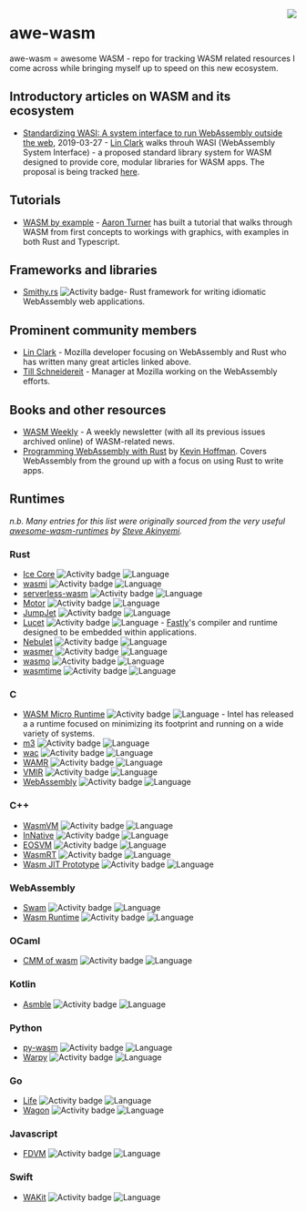 [<img src="https://github.com/jghoman/awe-wasm/raw/master/wasm-logo.png" align="right">](https://webassembly.org/)
# awe-wasm
awe-wasm = awesome WASM - repo for tracking WASM related resources I come across while bringing myself up to speed on this new ecosystem.

## Introductory articles on WASM and its ecosystem
* [Standardizing WASI: A system interface to run WebAssembly outside the web](https://hacks.mozilla.org/2019/03/standardizing-wasi-a-webassembly-system-interface/), 2019-03-27 - [Lin Clark](https://twitter.com/linclark) walks throuh WASI (WebAssembly System Interface) - a proposed standard library system for WASM designed to provide core, modular libraries for WASM apps.  The proposal is being tracked [here](https://wasi.dev/).

## Tutorials
* [WASM by example](https://wasmbyexample.dev/) - [Aaron Turner](https://aaronthedev.com/) has built a tutorial that walks through WASM from first concepts to workings with graphics, with examples in both Rust and Typescript.

## Frameworks and libraries
* [Smithy.rs](https://www.smithy.rs/) ![Activity badge](https://img.shields.io/github/commit-activity/m/rbalicki2/smithy)- Rust framework for writing idiomatic WebAssembly web applications.

## Prominent community members
* [Lin Clark](https://twitter.com/linclark) - Mozilla developer focusing on WebAssembly and Rust who has written many great articles linked above.
* [Till Schneidereit](https://twitter.com/tschneidereit) - Manager at Mozilla working on the WebAssembly efforts.

## Books and other resources
* [WASM Weekly](https://wasmweekly.news/) - A weekly newsletter (with all its previous issues archived online) of WASM-related news.
* [Programming WebAssembly with Rust](https://pragprog.com/book/khrust/programming-webassembly-with-rust) by [Kevin Hoffman](https://twitter.com/KevinHoffman).  Covers WebAssembly from the ground up with a focus on using Rust to write apps.

## Runtimes
*n.b. Many entries for this list were originally sourced from the very useful [awesome-wasm-runtimes](https://github.com/appcypher/awesome-wasm-runtimes) by [Steve Akinyemi](https://twitter.com/theappcypher).*
### **Rust**
* [Ice Core](https://github.com/losfair/IceCore) ![Activity badge](https://img.shields.io/github/commit-activity/m/losfair/IceCore) ![Language](https://img.shields.io/github/languages/top/losfair/IceCore)
* [wasmi](https://github.com/paritytech/wasmi) ![Activity badge](https://img.shields.io/github/commit-activity/m/paritytech/wasmi) ![Language](https://img.shields.io/github/languages/top/paritytech/wasmi)
* [serverless-wasm](https://github.com/Geal/serverless-wasm) ![Activity badge](https://img.shields.io/github/commit-activity/m/Geal/serverless-wasm) ![Language](https://img.shields.io/github/languages/top/Geal/serverless-wasm)
* [Motor](https://github.com/penberg/motor) ![Activity badge](https://img.shields.io/github/commit-activity/m/penberg/motor) ![Language](https://img.shields.io/github/languages/top/penberg/motor)
* [JumpJet](https://github.com/jawm/jumpjet) ![Activity badge](https://img.shields.io/github/commit-activity/m/jawm/jumpjet) ![Language](https://img.shields.io/github/languages/top/jawm/jumpjet)
* [Lucet](https://github.com/fastly/lucet)  ![Activity badge](https://img.shields.io/github/commit-activity/m/fastly/lucet) ![Language](https://img.shields.io/github/languages/top/fastly/lucet) - [Fastly](https://www.fastly.com/)'s compiler and runtime designed to be embedded within applications.
* [Nebulet](https://github.com/nebulet/nebulet) ![Activity badge](https://img.shields.io/github/commit-activity/m/nebulet/nebulet) ![Language](https://img.shields.io/github/languages/top/nebulet/nebulet)
* [wasmer](https://github.com/wasmerio/wasmer) ![Activity badge](https://img.shields.io/github/commit-activity/m/wasmerio/wasmer) ![Language](https://img.shields.io/github/languages/top/wasmerio/wasmer)
* [wasmo](https://github.com/appcypher/wasmo) ![Activity badge](https://img.shields.io/github/commit-activity/m/appcypher/wasmo) ![Language](https://img.shields.io/github/languages/top/appcypher/wasmo)
* [wasmtime](https://github.com/CraneStation/wasmtime) ![Activity badge](https://img.shields.io/github/commit-activity/m/CraneStation/wasmtime) ![Language](https://img.shields.io/github/languages/top/CraneStation/wasmtime)
### **C**
* [WASM Micro Runtime](https://github.com/intel/wasm-micro-runtime) ![Activity badge](https://img.shields.io/github/commit-activity/m/intel/wasm-micro-runtime) ![Language](https://img.shields.io/github/languages/top/intel/wasm-micro-runtime) - Intel has released a a runtime focused on minimizing its footprint and running on a wide variety of systems.
* [m3](https://github.com/soundandform/m3) ![Activity badge](https://img.shields.io/github/commit-activity/m/soundandform/m3) ![Language](https://img.shields.io/github/languages/top/soundandform/m3)
* [wac](https://github.com/kanaka/wac) ![Activity badge](https://img.shields.io/github/commit-activity/m/kanaka/wac) ![Language](https://img.shields.io/github/languages/top/kanaka/wac)
* [WAMR](https://github.com/intel/wasm-micro-runtime) ![Activity badge](https://img.shields.io/github/commit-activity/m/intel/wasm-micro-runtime) ![Language](https://img.shields.io/github/languages/top/intel/wasm-micro-runtime)
* [VMIR](https://github.com/andoma/vmir) ![Activity badge](https://img.shields.io/github/commit-activity/m/andoma/vmir) ![Language](https://img.shields.io/github/languages/top/andoma/vmir)
* [WebAssembly](https://github.com/dcodeIO/webassembly) ![Activity badge](https://img.shields.io/github/commit-activity/m/dcodeIO/webassembly) ![Language](https://img.shields.io/github/languages/top/dcodeIO/webassembly)
### **C++**
* [WasmVM](https://github.com/LuisHsu/WasmVM) ![Activity badge](https://img.shields.io/github/commit-activity/m/LuisHsu/WasmVM) ![Language](https://img.shields.io/github/languages/top/LuisHsu/WasmVM)
* [InNative](https://github.com/innative-sdk/innative) ![Activity badge](https://img.shields.io/github/commit-activity/m/innative-sdk/innative) ![Language](https://img.shields.io/github/languages/top/innative-sdk/innative)
* [EOSVM](https://github.com/EOSIO/eos-vm) ![Activity badge](https://img.shields.io/github/commit-activity/m/EOSIO/eos-vm) ![Language](https://img.shields.io/github/languages/top/EOSIO/eos-vm)
* [WasmRT](https://github.com/rhitchcock/wasmrt) ![Activity badge](https://img.shields.io/github/commit-activity/m/rhitchcock/wasmrt) ![Language](https://img.shields.io/github/languages/top/rhitchcock/wasmrt)
* [Wasm JIT Prototype](https://github.com/WebAssembly/wasm-jit-prototype) ![Activity badge](https://img.shields.io/github/commit-activity/m/WebAssembly/wasm-jit-prototype) ![Language](https://img.shields.io/github/languages/top/WebAssembly/wasm-jit-prototype)
### **WebAssembly**
* [Swam](https://github.com/satabin/swam) ![Activity badge](https://img.shields.io/github/commit-activity/m/satabin/swam) ![Language](https://img.shields.io/github/languages/top/satabin/swam)
* [Wasm Runtime](https://github.com/kgtkr/wasm-runtime) ![Activity badge](https://img.shields.io/github/commit-activity/m/kgtkr/wasm-runtime) ![Language](https://img.shields.io/github/languages/top/kgtkr/wasm-runtime)
### **OCaml**
* [CMM of wasm](https://github.com/SimonJF/cmm_of_wasm) ![Activity badge](https://img.shields.io/github/commit-activity/m/SimonJF/cmm_of_wasm) ![Language](https://img.shields.io/github/languages/top/SimonJF/cmm_of_wasm)
### **Kotlin**
* [Asmble](https://github.com/cretz/asmble) ![Activity badge](https://img.shields.io/github/commit-activity/m/cretz/asmble) ![Language](https://img.shields.io/github/languages/top/cretz/asmble)
### **Python**
* [py-wasm](https://github.com/ethereum/py-wasm) ![Activity badge](https://img.shields.io/github/commit-activity/m/ethereum/py-wasm) ![Language](https://img.shields.io/github/languages/top/ethereum/py-wasm)
* [Warpy](https://github.com/kanaka/warpy) ![Activity badge](https://img.shields.io/github/commit-activity/m/kanaka/warpy) ![Language](https://img.shields.io/github/languages/top/kanaka/warpy)
### **Go**
* [Life](https://github.com/perlin-network/life) ![Activity badge](https://img.shields.io/github/commit-activity/m/perlin-network/life) ![Language](https://img.shields.io/github/languages/top/perlin-network/life)
* [Wagon](https://github.com/go-interpreter/wagon) ![Activity badge](https://img.shields.io/github/commit-activity/m/go-interpreter/wagon) ![Language](https://img.shields.io/github/languages/top/go-interpreter/wagon)
### **Javascript**
* [FDVM](https://github.com/funcdef/fdvm) ![Activity badge](https://img.shields.io/github/commit-activity/m/funcdef/fdvm) ![Language](https://img.shields.io/github/languages/top/funcdef/fdvm)
### **Swift**
* [WAKit](https://github.com/akkyie/WAKit) ![Activity badge](https://img.shields.io/github/commit-activity/m/akkyie/WAKit) ![Language](https://img.shields.io/github/languages/top/akkyie/WAKit)
